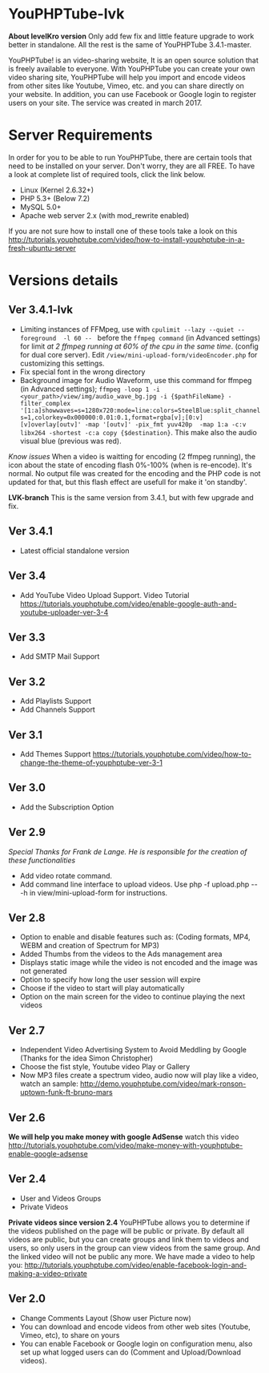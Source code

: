 # YouPHPTube-lvk
**About levelKro version**
Only add few fix and little feature upgrade to work better in standalone. All the rest is the same of YouPHPTube 3.4.1-master.


YouPHPTube! is an video-sharing website, It is an open source solution that is freely available to everyone. With YouPHPTube you can create your own video sharing site, YouPHPTube will help you import and encode videos from other sites like Youtube, Vimeo, etc. and you can share directly on your website. In addition, you can use Facebook or Google login to register users on your site. The service was created in march 2017.

# Server Requirements

In order for you to be able to run YouPHPTube, there are certain tools that need to be installed on your server. Don't worry, they are all FREE. To have a look at complete list of required tools, click the link below.

- Linux (Kernel 2.6.32+)
- PHP 5.3+ (Below 7.2)
- MySQL 5.0+
- Apache web server 2.x (with mod_rewrite enabled)

If you are not sure how to install one of these tools take a look on this http://tutorials.youphptube.com/video/how-to-install-youphptube-in-a-fresh-ubuntu-server


# Versions details

## Ver 3.4.1-lvk
- Limiting instances of FFMpeg, use with `cpulimit --lazy --quiet --foreground  -l 60 -- ` before the `ffmpeg command` (in Advanced settings) for limit _at 2 ffmpeg running at 60% of the cpu in the same time_. (config for dual core server). Edit `/view/mini-upload-form/videoEncoder.php` for customizing this settings.
- Fix special font in the wrong directory
- Background image for Audio Waveform, use this command for ffmpeg (in Advanced settings); `ffmpeg -loop 1 -i <your_path>/view/img/audio_wave_bg.jpg -i {$pathFileName} -filter_complex '[1:a]showwaves=s=1280x720:mode=line:colors=SteelBlue:split_channels=1,colorkey=0x000000:0.01:0.1,format=rgba[v];[0:v][v]overlay[outv]' -map '[outv]' -pix_fmt yuv420p  -map 1:a -c:v libx264 -shortest -c:a copy {$destination}`. This make also the audio visual blue (previous was red).

_Know issues_ When a video is waitting for encoding (2 ffmpeg running), the icon about the state of encoding flash 0%-100% (when is re-encode). It's normal. No output file was created for the encoding and the PHP code is not updated for that, but this flash effect are usefull for make it 'on standby'.


**LVK-branch** This is the same version from 3.4.1, but with few upgrade and fix.

## Ver 3.4.1
- Latest official standalone version

## Ver 3.4
- Add YouTube Video Upload Support.
Video Tutorial https://tutorials.youphptube.com/video/enable-google-auth-and-youtube-uploader-ver-3-4

## Ver 3.3
- Add SMTP Mail Support

## Ver 3.2
- Add Playlists Support
- Add Channels Support

## Ver 3.1
- Add Themes Support
https://tutorials.youphptube.com/video/how-to-change-the-theme-of-youphptube-ver-3-1

## Ver 3.0
- Add the Subscription Option

## Ver 2.9
*Special Thanks for Frank de Lange. He is responsible for the creation of these functionalities*
- Add video rotate command.
- Add command line interface to upload videos. Use php -f upload.php -- -h in view/mini-upload-form for instructions.

## Ver 2.8
- Option to enable and disable features such as: (Coding formats, MP4, WEBM and creation of Spectrum for MP3)
- Added Thumbs from the videos to the Ads management area
- Displays static image while the video is not encoded and the image was not generated
- Option to specify how long the user session will expire
- Choose if the video to start will play automatically
- Option on the main screen for the video to continue playing the next videos

## Ver 2.7
- Independent Video Advertising System to Avoid Meddling by Google (Thanks for the idea Simon Christopher)
- Choose the fist style, Youtube video Play or Gallery
- Now MP3 files create a spectrum video, audio now will play like a video, watch an sample: http://demo.youphptube.com/video/mark-ronson-uptown-funk-ft-bruno-mars

## Ver 2.6
**We will help you make money with google AdSense** watch this video http://tutorials.youphptube.com/video/make-money-with-youphptube-enable-google-adsense

## Ver 2.4
- User and Videos Groups
- Private Videos

**Private videos since version 2.4** YouPHPTube allows you to determine if the videos published on the page will be public or private.
By default all videos are public, but you can create groups and link them to videos and users, so only users in the group can view videos from the same group. And the linked video will not be public any more.
We have made a video to help you: http://tutorials.youphptube.com/video/enable-facebook-login-and-making-a-video-private

## Ver 2.0
- Change Comments Layout (Show user Picture now)
- You can download and encode videos from other web sites (Youtube, Vimeo, etc), to share on yours
- You can enable Facebook or Google login on configuration menu, also set up what logged users can do (Comment and Upload/Download videos).
